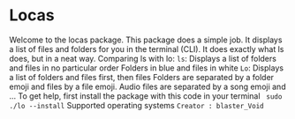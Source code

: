 # Locas
Welcome to the locas package. This package does a simple job.
It displays a list of files and folders for you in the terminal (CLI). It does exactly what ls does, but in a neat way.
Comparing ls with lo:
`ls`: Displays a list of folders and files in no particular order
Folders in blue and files in white
`Lo`: Displays a list of folders and files first, then files Folders are separated by a folder emoji and files by a file emoji.
Audio files are separated by a song emoji and ...
To get help, first install the package with this code in your terminal ` sudo ./lo --install`
Supported operating systems
`Creator : blaster_Void`
